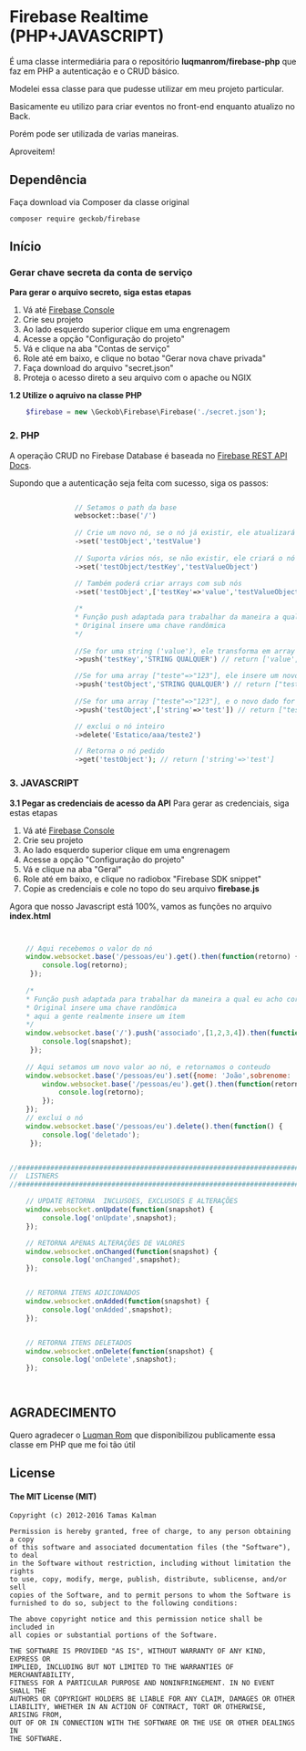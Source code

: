 # Firebase Realtime (PHP+JAVASCRIPT)

É uma classe intermediária para o repositório  **luqmanrom/firebase-php** que faz em PHP a autenticação e o CRUD básico.

Modelei essa classe para que pudesse utilizar em meu projeto particular.

Basicamente eu utilizo para criar eventos no front-end enquanto atualizo no Back.

Porém pode ser utilizada de varias maneiras.

Aproveitem! 

## Dependência

Faça download via Composer da classe original
```
composer require geckob/firebase
```

## Início


### Gerar chave secreta da conta de serviço

**Para gerar o arquivo secreto, siga estas etapas**


1. Vá até [Firebase Console](https://console.firebase.google.com/)
2. Crie seu projeto
3. Ao lado esquerdo superior clique em uma engrenagem
4. Acesse a opção "Configuração do projeto"
5. Vá e clique na aba "Contas de serviço"
6. Role até em baixo, e clique no botao "Gerar nova chave privada"
7. Faça download do arquivo "secret.json"
8. Proteja o acesso direto a seu arquivo com o apache ou NGIX

**1.2 Utilize o aqruivo na classe PHP**
```php
    $firebase = new \Geckob\Firebase\Firebase('./secret.json');
```
### 2. PHP

A operação CRUD no Firebase Database é baseada no [Firebase REST API Docs](https://www.firebase.com/docs/rest-api.html).

Supondo que a autenticação seja feita com sucesso, siga os passos:

```php

				// Setamos o path da base
				websocket::base('/')
				
				// Crie um novo nó, se o nó já existir, ele atualizará o valor 
				->set('testObject','testValue')
				
				// Suporta vários nós, se não existir, ele criará o nó
				->set('testObject/testKey','testValueObject')
				
				// Também poderá criar arrays com sub nós
				->set('testObject',['testKey'=>'value','testValueObject'=>'other value'])

				/*
				* Função push adaptada para trabalhar da maneira a qual eu acho correta
				* Original insere uma chave randômica
				*/
				
				//Se for uma string ('value'), ele transforma em array e adiciona o valor
				->push('testKey','STRING QUALQUER') // return ['value','STRING QUALQUER']

				//Se for uma array ["teste"=>"123"], ele insere um novo item 
				->push('testObject','STRING QUALQUER') // return ["teste"=>"123","0"=>"STRING QUALQUER"]
				
				//Se for uma array ["teste"=>"123"], e o novo dado for outra array, ele insere um novo item 
				->push('testObject',['string'=>'test']) // return ["teste"=>"123","string"=>"test"]

				// exclui o nó inteiro
				->delete('Estatico/aaa/teste2')

				// Retorna o nó pedido
				->get('testObject'); // return ['string'=>'test']

```

### 3. JAVASCRIPT

**3.1 Pegar as credenciais de acesso da API**
Para gerar as credenciais, siga estas etapas

1. Vá até [Firebase Console](https://console.firebase.google.com/)
2. Crie seu projeto
3. Ao lado esquerdo superior clique em uma engrenagem
4. Acesse a opção "Configuração do projeto"
5. Vá e clique na aba "Geral"
6. Role até em baixo, e clique no radiobox "Firebase SDK snippet"
7. Copie as credenciais e cole no topo do seu arquivo **firebase.js**

Agora que nosso Javascript está 100%, vamos as funções no arquivo **index.html**

```javascript


    // Aqui recebemos o valor do nó
	window.websocket.base('/pessoas/eu').get().then(function(retorno) {
	 	console.log(retorno);
	 });
	 
    /*
	* Função push adaptada para trabalhar da maneira a qual eu acho correta
	* Original insere uma chave randômica
	* aqui a gente realmente insere um ítem 
	*/
	window.websocket.base('/').push('associado',[1,2,3,4]).then(function(snapshot) {
	 	console.log(snapshot);
	 });
	 
    // Aqui setamos um novo valor ao nó, e retornamos o conteudo
    window.websocket.base('/pessoas/eu').set({nome: 'João',sobrenome: 'Silva'}).then(function(retorno) {
    	window.websocket.base('/pessoas/eu').get().then(function(retorno) {
    		console.log(retorno);
    	});
    });
	// exclui o nó 
	window.websocket.base('/pessoas/eu').delete().then(function() {
	 	console.log('deletado');
	 });


//################################################################################
//  LISTNERS
//################################################################################

	// UPDATE RETORNA  INCLUSOES, EXCLUSOES E ALTERAÇÕES	
	window.websocket.onUpdate(function(snapshot) {
		console.log('onUpdate',snapshot);
	});

	// RETORNA APENAS ALTERAÇÕES DE VALORES
	window.websocket.onChanged(function(snapshot) {
		console.log('onChanged',snapshot);
	});


	// RETORNA ITENS ADICIONADOS
	window.websocket.onAdded(function(snapshot) {
		console.log('onAdded',snapshot);
	});


	// RETORNA ITENS DELETADOS
	window.websocket.onDelete(function(snapshot) {
		console.log('onDelete',snapshot);
	});

	

```

## AGRADECIMENTO

Quero agradecer o [Luqman Rom](https://github.com/luqmanrom) que disponibilizou publicamente essa classe em PHP que me foi tão útil


## License 

#### The MIT License (MIT)
```
Copyright (c) 2012-2016 Tamas Kalman

Permission is hereby granted, free of charge, to any person obtaining a copy
of this software and associated documentation files (the "Software"), to deal
in the Software without restriction, including without limitation the rights
to use, copy, modify, merge, publish, distribute, sublicense, and/or sell
copies of the Software, and to permit persons to whom the Software is
furnished to do so, subject to the following conditions:

The above copyright notice and this permission notice shall be included in
all copies or substantial portions of the Software.

THE SOFTWARE IS PROVIDED "AS IS", WITHOUT WARRANTY OF ANY KIND, EXPRESS OR
IMPLIED, INCLUDING BUT NOT LIMITED TO THE WARRANTIES OF MERCHANTABILITY,
FITNESS FOR A PARTICULAR PURPOSE AND NONINFRINGEMENT. IN NO EVENT SHALL THE
AUTHORS OR COPYRIGHT HOLDERS BE LIABLE FOR ANY CLAIM, DAMAGES OR OTHER
LIABILITY, WHETHER IN AN ACTION OF CONTRACT, TORT OR OTHERWISE, ARISING FROM,
OUT OF OR IN CONNECTION WITH THE SOFTWARE OR THE USE OR OTHER DEALINGS IN
THE SOFTWARE.
```	



